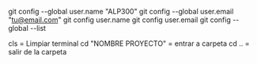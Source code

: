 git config --global user.name "ALP300"
git config --global user.email "tu@email.com"
git config user.name
git config user.email
git config --global --list

cls = Limpiar terminal
cd "NOMBRE PROYECTO" = entrar a carpeta
cd .. = salir de la carpeta